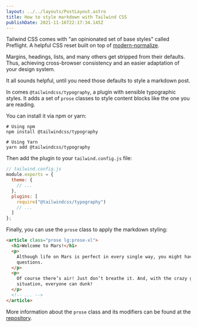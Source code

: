 ```yaml
---
layout: ../../layouts/PostLayout.astro
title: How to style markdown with Tailwind CSS
publishDate: 2021-11-16T22:17:34.145Z
---
```


Tailwind CSS comes with "an opinionated set of base styles" called Preflight. A helpful CSS reset built on top of [modern-normalize](https://github.com/sindresorhus/modern-normalize).

Margins, headings, lists, and many others get stripped from their defaults. Thus, achieving cross-browser consistency and an easier adaptation of your design system.

It all sounds helpful, until you need those defaults to style a markdown post.

In comes `@tailwindcss/typography`, a plugin with sensible typographic styles. It adds a set of `prose` classes to style content blocks like the one you are reading.

You can install it via npm or yarn:

```
# Using npm
npm install @tailwindcss/typography

# Using Yarn
yarn add @tailwindcss/typography
```

Then add the plugin to your `tailwind.config.js` file:

```javascript
// tailwind.config.js
module.exports = {
  theme: {
    // ...
  },
  plugins: [
    require("@tailwindcss/typography")
    // ...
  ]
};
```

Finally, you can use the `prose` class to apply the markdown styling:

```html
<article class="prose lg:prose-xl">
  <h1>Welcome to Mars!</h1>
  <p>
    Although life on Mars is perfect in every single way, you might have some
    questions.
  </p>
  <p>
    Of course there’s air! Just don’t breathe it. And, with the crazy gravity
    situation, everyone can dunk!
  </p>
  <!-- ... -->
</article>
```

More information about the `prose` class and its modifiers can be found at the [repository](https://github.com/tailwindlabs/tailwindcss-typography).
